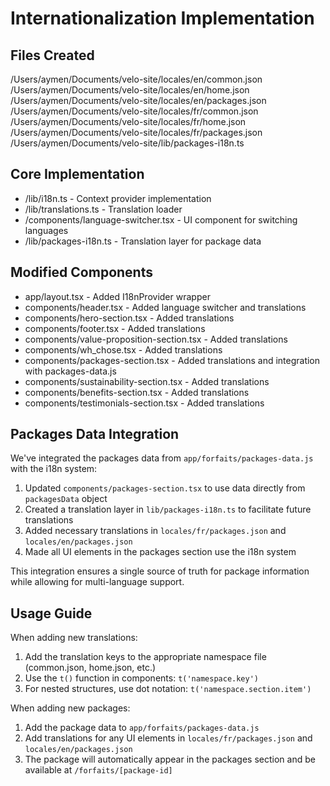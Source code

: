 # Internationalization Implementation

## Files Created

/Users/aymen/Documents/velo-site/locales/en/common.json
/Users/aymen/Documents/velo-site/locales/en/home.json
/Users/aymen/Documents/velo-site/locales/en/packages.json
/Users/aymen/Documents/velo-site/locales/fr/common.json
/Users/aymen/Documents/velo-site/locales/fr/home.json
/Users/aymen/Documents/velo-site/locales/fr/packages.json
/Users/aymen/Documents/velo-site/lib/packages-i18n.ts

## Core Implementation

- /lib/i18n.ts - Context provider implementation
- /lib/translations.ts - Translation loader
- /components/language-switcher.tsx - UI component for switching languages
- /lib/packages-i18n.ts - Translation layer for package data

## Modified Components

- app/layout.tsx - Added I18nProvider wrapper
- components/header.tsx - Added language switcher and translations
- components/hero-section.tsx - Added translations
- components/footer.tsx - Added translations
- components/value-proposition-section.tsx - Added translations
- components/wh_chose.tsx - Added translations
- components/packages-section.tsx - Added translations and integration with packages-data.js
- components/sustainability-section.tsx - Added translations
- components/benefits-section.tsx - Added translations
- components/testimonials-section.tsx - Added translations

## Packages Data Integration

We've integrated the packages data from `app/forfaits/packages-data.js` with the i18n system:

1. Updated `components/packages-section.tsx` to use data directly from `packagesData` object
2. Created a translation layer in `lib/packages-i18n.ts` to facilitate future translations
3. Added necessary translations in `locales/fr/packages.json` and `locales/en/packages.json`
4. Made all UI elements in the packages section use the i18n system

This integration ensures a single source of truth for package information while allowing for multi-language support.

## Usage Guide

When adding new translations:

1. Add the translation keys to the appropriate namespace file (common.json, home.json, etc.)
2. Use the `t()` function in components: `t('namespace.key')`
3. For nested structures, use dot notation: `t('namespace.section.item')`

When adding new packages:

1. Add the package data to `app/forfaits/packages-data.js`
2. Add translations for any UI elements in `locales/fr/packages.json` and `locales/en/packages.json`
3. The package will automatically appear in the packages section and be available at `/forfaits/[package-id]`